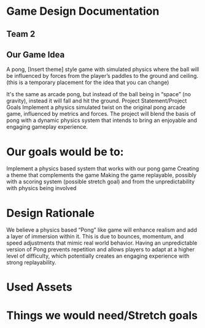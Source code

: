 # Game Design Documentation
## Team 2

## Our Game Idea
A pong, [Insert theme] style game with simulated physics where the ball will be influenced by forces from the player’s paddles to the ground and ceiling. (this is a temporary placement for the idea that you can change)

It's the same as arcade pong, but instead of the ball being in “space” (no gravity), instead it will fall and hit the ground.
Project Statement/Project Goals
Implement a physics simulated twist on the original pong arcade game, influenced by metrics and forces. The project will blend the basis of pong with a dynamic physics system that intends to bring an enjoyable and engaging gameplay experience. 

# Our goals would be to:
Implement a physics based system that works with our pong game
Creating a theme that complements the game 
Making the game replayable, possibly with a scoring system (possible stretch goal) and from the unpredictability with physics being involved

# Design Rationale 
We believe a physics based “Pong” like game will enhance realism and add a layer of immersion within it. This is due to bounces, momentum, and speed adjustments that mimic real world behavior. Having an unpredictable version of Pong prevents repetition and allows players to adapt at a higher level of difficulty, which potentially creates an engaging experience with strong replayability.   


# Used Assets 


# Things we would need/Stretch goals

